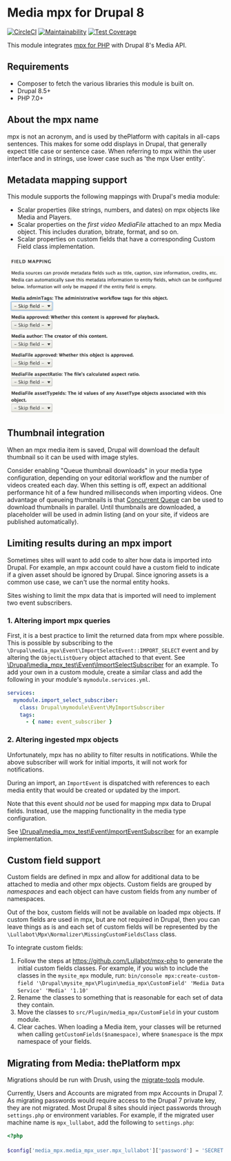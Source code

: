 # Media mpx for Drupal 8

[![CircleCI](https://circleci.com/gh/Lullabot/media_mpx/tree/8.x-1.x.svg?style=svg)](https://circleci.com/gh/Lullabot/media_mpx/tree/8.x-1.x) [![Maintainability](https://api.codeclimate.com/v1/badges/69160a3010c6788be915/maintainability)](https://codeclimate.com/github/Lullabot/media_mpx/maintainability) [![Test Coverage](https://api.codeclimate.com/v1/badges/69160a3010c6788be915/test_coverage)](https://codeclimate.com/github/Lullabot/media_mpx/test_coverage)

This module integrates [mpx for PHP](https://github.com/Lullabot/mpx-php) with
Drupal 8's Media API.

## Requirements

* Composer to fetch the various libraries this module is built on.
* Drupal 8.5+
* PHP 7.0+

## About the mpx name

mpx is not an acronym, and is used by thePlatform with capitals in all-caps
sentences. This makes for some odd displays in Drupal, that generally expect
title case or sentence case. When referring to mpx within the user interface
and in strings, use lower case such as 'the mpx User entity'.

## Metadata mapping support

This module supports the following mappings with Drupal's media module:

* Scalar properties (like strings, numbers, and dates) on mpx objects like
  Media and Players.
* Scalar properties on the _first video MediaFile_ attached to an mpx Media
  object. This includes duration, bitrate, format, and so on.
* Scalar properties on custom fields that have a corresponding Custom Field
  class implementation.

![Field mapping form example](docs/field-mapping.png)

## Thumbnail integration

When an mpx media item is saved, Drupal will download the default thumbnail so
it can be used with image styles.

Consider enabling "Queue thumbnail downloads" in your media type configuration,
depending on your editorial workflow and the number of videos created each day.
When this setting is off, expect an additional performance hit of a few hundred
milliseconds when importing videos. One advantage of queueing thumbnails is
that [Concurrent Queue](https://www.drupal.org/project/concurrent_queue) can be
used to download thumbnails in parallel. Until thumbnails are downloaded, a
placeholder will be used in admin listing (and on your site, if videos are
published automatically).

## Limiting results during an mpx import

Sometimes sites will want to add code to alter how data is imported into
Drupal. For example, an mpx account could have a custom field to indicate if
a given asset should be ignored by Drupal. Since ignoring assets is a common
use case, we can't use the normal entity hooks.

Sites wishing to limit the mpx data that is imported will need to implement two
event subscribers.

### 1. Altering import mpx queries

First, it is a best practice to limit the returned data from mpx where
possible. This is possible by subscribing to the
`\Drupal\media_mpx\Event\ImportSelectEvent::IMPORT_SELECT` event and by
altering the `ObjectListQuery` object attached to that event. See
[\Drupal\media_mpx_test\Event\ImportSelectSubscriber](test_modules/media_mpx_test/src/Event/ImportSelectSubscriber.php)
for an example. To add your own in a custom module, create a similar class and
add the following in your module's `mymodule.services.yml`.

```yml
services:
  mymodule.import_select_subscriber:
    class: Drupal\mymodule\Event\MyImportSubscriber
    tags:
      - { name: event_subscriber }
```

### 2. Altering ingested mpx objects

Unfortunately, mpx has no ability to filter results in notifications. While the
above subscriber will work for initial imports, it will not work for
notifications.

During an import, an `ImportEvent` is dispatched with references to each media
entity that would be created or updated by the import.

Note that this event should _not_ be used for mapping mpx data to Drupal
fields. Instead, use the mapping functionality in the media type configuration.

See
[\Drupal\media_mpx_test\Event\ImportEventSubscriber](test_modules/media_mpx_test/src/Event/ImportEventSubscriber.php)
for an example implementation.

## Custom field support

Custom fields are defined in mpx and allow for additional data to be attached
to media and other mpx objects. Custom fields are grouped by _namespaces_ and
each object can have custom fields from any number of namespaces.

Out of the box, custom fields will not be available on loaded mpx objects.
If custom fields are used in mpx, but are not required in Drupal, then you
can leave things as is and each set of custom fields will be represented by the
`\Lullabot\Mpx\Normalizer\MissingCustomFieldsClass` class.

To integrate custom fields:

1. Follow the steps at https://github.com/Lullabot/mpx-php to generate the
   initial custom fields classes. For example, if you wish to include the
   classes in the `mysite_mpx` module, run:
   `bin/console mpx:create-custom-field '\Drupal\mysite_mpx\Plugin\media_mpx\CustomField' 'Media Data Service' 'Media' '1.10'`
1. Rename the classes to something that is reasonable for each set of data they
   contain.
1. Move the classes to `src/Plugin/media_mpx/CustomField` in your custom
   module.
1. Clear caches. When loading a Media item, your classes will be returned when
   calling `getCustomFields($namespace)`, where `$namespace` is the mpx
   namespace of your fields.

## Migrating from Media: thePlatform mpx

Migrations should be run with Drush, using the
[migrate-tools](https://www.drupal.org/project/migrate_tools) module.

Currently, Users and Accounts are migrated from mpx Accounts in Drupal 7. As
migrating passwords would require access to the Drupal 7 private key, they
are not migrated. Most Drupal 8 sites should inject passwords through
`settings.php` or environment variables. For example, if the migrated user
machine name is `mpx_lullabot`, add the following to `settings.php`:

```php
<?php

$config['media_mpx.media_mpx_user.mpx_lullabot']['password'] = 'SECRET';
```
